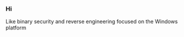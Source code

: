### Hi
Like binary security and reverse engineering focused on the Windows platform
<!--
![Anurag's GitHub stats](https://github-readme-stats.vercel.app/api?username=coldpon&show_icons=true)
-->
